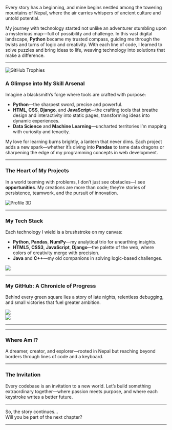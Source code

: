 

Every story has a beginning, and mine begins nestled among the towering mountains of Nepal, where the air carries whispers of ancient culture and untold potential.  

My journey with technology started not unlike an adventurer stumbling upon a mysterious map—full of possibility and challenge. In this vast digital landscape, **Python** became my trusted compass, guiding me through the twists and turns of logic and creativity. With each line of code, I learned to solve puzzles and bring ideas to life, weaving technology into solutions that make a difference.  

---
![GitHub Trophies](https://github-profile-trophy.vercel.app/?username=puspa222&theme=darkhub&no-frame=false&no-bg=false&margin-w=4)
### **A Glimpse into My Skill Arsenal**  
Imagine a blacksmith’s forge where tools are crafted with purpose:  
- **Python**—the sharpest sword, precise and powerful.  
- **HTML, CSS**, **Django**, and **JavaScript**—the crafting tools that breathe design and interactivity into static pages, transforming ideas into dynamic experiences.  
- **Data Science** and **Machine Learning**—uncharted territories I’m mapping with curiosity and tenacity.  

My love for learning burns brightly, a lantern that never dims. Each project adds a new spark—whether it’s diving into **Pandas** to tame data dragons or sharpening the edge of my programming concepts in web development.  

---

### **The Heart of My Projects**  
In a world teeming with problems, I don’t just see obstacles—I see **opportunities**. My creations are more than code; they’re stories of persistence, teamwork, and the pursuit of innovation.  


![Profile 3D](https://profile-counter.glitch.me/puspa222/count.svg)

---

### **My Tech Stack**  
Each technology I wield is a brushstroke on my canvas:  
- **Python**, **Pandas**, **NumPy**—my analytical trio for unearthing insights.  
- **HTML5**, **CSS3**, **JavaScript**, **Django**—the palette of the web, where colors of creativity merge with precision.  
- **Java** and **C++**—my old companions in solving logic-based challenges.  

![](https://github-readme-stats.vercel.app/api/top-langs/?username=puspa222&theme=dark&hide_border=false&include_all_commits=true&count_private=true&layout=compact)

---

### **My GitHub: A Chronicle of Progress**  
Behind every green square lies a story of late nights, relentless debugging, and small victories that fuel greater ambition.  

![](https://github-readme-stats.vercel.app/api?username=puspa222&theme=dark&hide_border=false&include_all_commits=false&count_private=false)<br/>
![](https://github-readme-streak-stats.herokuapp.com/?user=puspa222&theme=dark&hide_border=false)<br/>

---


---

### **Where Am I?**  
A dreamer, creator, and explorer—rooted in Nepal but reaching beyond borders through lines of code and a keyboard.  

---

### **The Invitation**  
Every codebase is an invitation to a new world. Let’s build something extraordinary together—where passion meets purpose, and where each keystroke writes a better future.  

---

So, the story continues...  
Will you be part of the next chapter?  

---  
